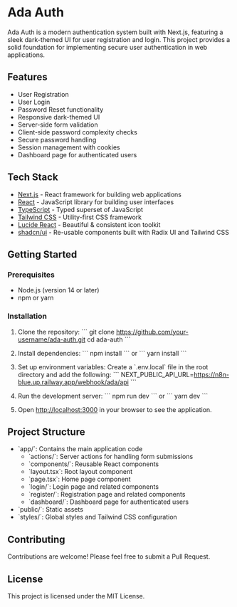 # Ada Auth

Ada Auth is a modern authentication system built with Next.js, featuring a sleek dark-themed UI for user registration and login. This project provides a solid foundation for implementing secure user authentication in web applications.

## Features

- User Registration
- User Login
- Password Reset functionality
- Responsive dark-themed UI
- Server-side form validation
- Client-side password complexity checks
- Secure password handling
- Session management with cookies
- Dashboard page for authenticated users

## Tech Stack

- [Next.js](https://nextjs.org/) - React framework for building web applications
- [React](https://reactjs.org/) - JavaScript library for building user interfaces
- [TypeScript](https://www.typescriptlang.org/) - Typed superset of JavaScript
- [Tailwind CSS](https://tailwindcss.com/) - Utility-first CSS framework
- [Lucide React](https://lucide.dev/) - Beautiful & consistent icon toolkit
- [shadcn/ui](https://ui.shadcn.com/) - Re-usable components built with Radix UI and Tailwind CSS

## Getting Started

### Prerequisites

- Node.js (version 14 or later)
- npm or yarn

### Installation

1. Clone the repository:
   \`\`\`
   git clone https://github.com/your-username/ada-auth.git
   cd ada-auth
   \`\`\`

2. Install dependencies:
   \`\`\`
   npm install
   \`\`\`
   or
   \`\`\`
   yarn install
   \`\`\`

3. Set up environment variables:
   Create a \`.env.local\` file in the root directory and add the following:
   \`\`\`
   NEXT_PUBLIC_API_URL=https://n8n-blue.up.railway.app/webhook/ada/api
   \`\`\`

4. Run the development server:
   \`\`\`
   npm run dev
   \`\`\`
   or
   \`\`\`
   yarn dev
   \`\`\`

5. Open [http://localhost:3000](http://localhost:3000) in your browser to see the application.

## Project Structure

- \`app/\`: Contains the main application code
  - \`actions/\`: Server actions for handling form submissions
  - \`components/\`: Reusable React components
  - \`layout.tsx\`: Root layout component
  - \`page.tsx\`: Home page component
  - \`login/\`: Login page and related components
  - \`register/\`: Registration page and related components
  - \`dashboard/\`: Dashboard page for authenticated users
- \`public/\`: Static assets
- \`styles/\`: Global styles and Tailwind CSS configuration

## Contributing

Contributions are welcome! Please feel free to submit a Pull Request.

## License

This project is licensed under the MIT License.


